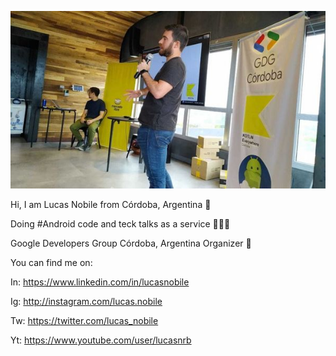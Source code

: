 ![Talkin Lucas](https://github.com/lucaslabs/lucaslabs/blob/master/img/Talkin%20Lucas.jpeg)

Hi, I am Lucas Nobile from Córdoba, Argentina 👋 

Doing #Android code and teck talks as a service 🧑🏻‍💻

Google Developers Group Córdoba, Argentina Organizer 🚀

You can find me on:

In: https://www.linkedin.com/in/lucasnobile

Ig: http://instagram.com/lucas.nobile

Tw: https://twitter.com/lucas_nobile 

Yt: https://www.youtube.com/user/lucasnrb
